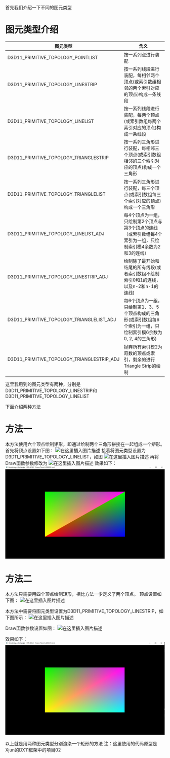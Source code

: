 ﻿首先我们介绍一下不同的图元类型
# 图元类型介绍

| 图元类型 | 含义 
--------| -----------
| D3D11_PRIMITIVE_TOPOLOGY_POINTLIST | 按一系列点进行装配 
|D3D11_PRIMITIVE_TOPOLOGY_LINESTRIP|按一系列线段进行装配，每相邻两个顶点(或索引数组相邻的两个索引对应的顶点)构成一条线段|
|D3D11_PRIMITIVE_TOPOLOGY_LINELIST|按一系列线段进行装配，每两个顶点(或索引数组每两个索引对应的顶点)构成一条线段|
|D3D11_PRIMITIVE_TOPOLOGY_TRIANGLESTRIP|按一系列三角形进行装配，每相邻三个顶点(或索引数组相邻的三个索引对应的顶点)构成一个三角形|
|D3D11_PRIMITIVE_TOPOLOGY_TRIANGLELIST|按一系列三角形进行装配，每三个顶点(或索引数组每三个索引对应的顶点)构成一个三角形|
|D3D11_PRIMITIVE_TOPOLOGY_LINELIST_ADJ|每4个顶点为一组，只绘制第2个顶点与第3个顶点的连线（或索引数组每4个索引为一组，只绘制索引模4余数为2和3的连线）|
|D3D11_PRIMITIVE_TOPOLOGY_LINESTRIP_ADJ|绘制除了最开始和结尾的所有线段(或者索引数组不绘制索引0和1的连线，以及n-2和n-1的连线)|
|D3D11_PRIMITIVE_TOPOLOGY_TRIANGLELIST_ADJ|每6个顶点为一组，只绘制第1、3、5个顶点构成的三角形(或索引数组每6个索引为一组，只绘制索引模6余数为0, 2, 4的三角形)
D3D11_PRIMITIVE_TOPOLOGY_TRIANGLESTRIP_ADJ|抛弃所有索引模2为奇数的顶点或索引，剩余的进行Triangle Strip的绘制

这里我用到的图元类型有两种，分别是D3D11_PRIMITIVE_TOPOLOGY_LINESTRIP和D3D11_PRIMITIVE_TOPOLOGY_LINELIST

下面介绍两种方法
# 方法一
本方法使用六个顶点绘制矩形，即通过绘制两个三角形拼接在一起组成一个矩形。
首先将顶点设置如下图：
![在这里插入图片描述](https://img-blog.csdnimg.cn/953512edc86f4ae3bc085744aea738a5.jpeg#pic_center)
接着将图元类型设置为D3D11_PRIMITIVE_TOPOLOGY_LINELIST，如图
![在这里插入图片描述](https://img-blog.csdnimg.cn/b7c4bd24a1e04d74bd147f8d85bca755.jpeg#pic_center)
再将Draw函数参数修改为
![在这里插入图片描述](https://img-blog.csdnimg.cn/e4b86cc85af24a3196ab8265198f0509.png#pic_center)
效果如下：
![Image text](https://raw.githubusercontent.com/GatsbyChenJk/DirectX11-With-Windows-SDK/%E9%99%88%E9%9D%96%E5%87%AF/%E5%B0%8F%E7%BB%84%E4%BD%9C%E4%B8%9A%E5%AE%9E%E7%8E%B0%E6%B5%81%E7%A8%8B/images/%E6%9C%80%E7%BB%88%E6%95%88%E6%9E%9C1.jpg)
# 方法二
本方法只需要用四个顶点绘制矩形，相比方法一少定义了两个顶点。
顶点设置如下图：
![在这里插入图片描述](https://img-blog.csdnimg.cn/1fd3bab9058e4e73bc39c4e2a66ea5a4.jpeg#pic_center)

本方法中需要将图元类型设置为D3D11_PRIMITIVE_TOPOLOGY_LINESTRIP，如下图所示：
![在这里插入图片描述](https://img-blog.csdnimg.cn/23a87e09cd0b44a4b1d57687cdd6a619.jpeg#pic_center)

Draw函数参数设置如图：
![在这里插入图片描述](https://img-blog.csdnimg.cn/73fab4bebb6944b1a3fa1211423b71e3.jpeg#pic_center)

效果如下：
![Image text](https://raw.githubusercontent.com/GatsbyChenJk/DirectX11-With-Windows-SDK/%E9%99%88%E9%9D%96%E5%87%AF/%E5%B0%8F%E7%BB%84%E4%BD%9C%E4%B8%9A%E5%AE%9E%E7%8E%B0%E6%B5%81%E7%A8%8B/images/%E6%9C%80%E7%BB%88%E6%95%88%E6%9E%9C2.jpg)

以上就是用两种图元类型分别渲染一个矩形的方法
注：这里使用的代码原型是Xjun的DX11框架中的项目02











